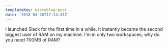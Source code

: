 ```yaml
---
templateKey: microblog-post
date: '2018-04-26T17:14:41Z'
---
```


I launched Slack for the first time in a while. It instantly became the second biggest user of RAM on my machine. I'm in only two workspaces; why do you need 700MB of RAM?

